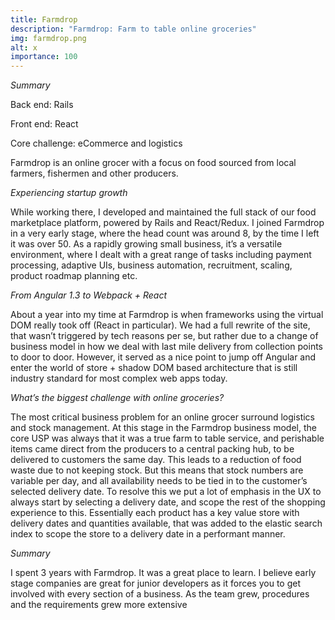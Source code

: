 ```yaml
---
title: Farmdrop
description: "Farmdrop: Farm to table online groceries"
img: farmdrop.png
alt: x
importance: 100
---
```


*Summary*

Back end: Rails

Front end: React

Core challenge: eCommerce and
logistics

Farmdrop is an online grocer with a focus on food sourced from local farmers,
fishermen and other producers.

*Experiencing startup growth*

While working there, I developed and maintained
the full stack of our food marketplace platform, powered by Rails and
React/Redux. I joined Farmdrop in a very early stage, where the head count was
around 8, by the time I left it was over 50. As a rapidly growing small
business, it’s a versatile environment, where I dealt with a great range of
tasks including payment processing, adaptive UIs, business automation,
recruitment, scaling, product roadmap planning etc. 

*From Angular 1.3 to Webpack + React*

About a year into my time at Farmdrop is
when frameworks using the virtual DOM really took off (React in particular). We
had a full rewrite of the site, that wasn’t triggered by tech reasons per se,
but rather due to a change of business model in how we deal with last mile
delivery from collection points to door to door. However, it served as a nice
point to jump off Angular and enter the world of store + shadow DOM based
architecture that is still industry standard for most complex web apps today.

*What’s the biggest challenge with online groceries?*

The most critical
business problem for an online grocer surround logistics and stock management.
At this stage in the Farmdrop business model, the core USP was always that it
was a true farm to table service, and perishable items came direct from the
producers to a central packing hub, to be delivered to customers the same day.
This leads to a reduction of food waste due to not keeping stock. But this
means that stock numbers are variable per day, and all availability needs to be
tied in to the customer’s selected delivery date.  To resolve this we put a lot
of emphasis in the UX to always start by selecting a delivery date, and scope
the rest of the shopping experience to this. Essentially each product has a key
value store with delivery dates and quantities available, that was added to the
elastic search index to scope the store to a delivery date in a performant
manner.

*Summary*

I spent 3 years with Farmdrop. It was a great place to learn. I
believe early stage companies are great for junior developers as it forces you
to get involved with every section of a business. As the team grew, procedures
and the requirements grew more extensive

